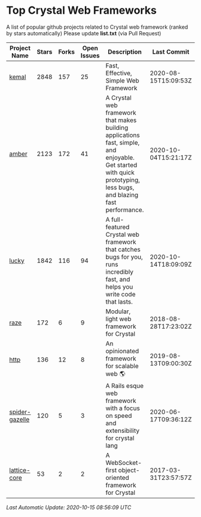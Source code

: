 # Top Crystal Web Frameworks

A list of popular github projects related to Crystal web framework (ranked by stars automatically)
Please update **list.txt** (via Pull Request)

| Project Name | Stars | Forks | Open Issues | Description | Last Commit |
| ------------ | ----- | ----- | ----------- | ----------- | ----------- |
| [kemal](https://github.com/kemalcr/kemal) |2848|157|25|Fast, Effective, Simple Web Framework|2020-08-15T15:09:53Z|
| [amber](https://github.com/amberframework/amber) |2123|172|41|A Crystal web framework that makes building applications fast, simple, and enjoyable. Get started with quick prototyping, less bugs, and blazing fast performance.|2020-10-04T15:21:17Z|
| [lucky](https://github.com/luckyframework/lucky) |1842|116|94|A full-featured Crystal web framework that catches bugs for you, runs incredibly fast, and helps you write code that lasts.|2020-10-14T18:09:09Z|
| [raze](https://github.com/samueleaton/raze) |172|6|9|Modular, light web framework for Crystal|2018-08-28T17:23:02Z|
| [http](https://github.com/onyxframework/http) |136|12|8|An opinionated framework for scalable web 🌎|2019-08-13T09:00:30Z|
| [spider-gazelle](https://github.com/spider-gazelle/spider-gazelle) |120|5|3|A Rails esque web framework with a focus on speed and extensibility for crystal lang|2020-06-17T09:36:12Z|
| [lattice-core](https://github.com/jasonl99/lattice-core) |53|2|2|A WebSocket-first object-oriented framework for Crystal|2017-03-31T23:57:57Z|

*Last Automatic Update: 2020-10-15 08:56:09 UTC*